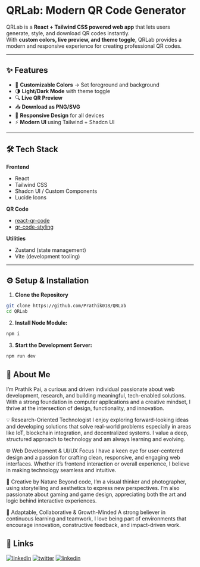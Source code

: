# QRLab: Modern QR Code Generator

QRLab is a **React + Tailwind CSS powered web app** that lets users generate, style, and download QR codes instantly.  
With **custom colors, live preview, and theme toggle**, QRLab provides a modern and responsive experience for creating professional QR codes.

---

## ✨ Features

- 🎨 **Customizable Colors** → Set foreground and background
- 🌗 **Light/Dark Mode** with theme toggle
- 🔍 **Live QR Preview**
- 📥 **Download as PNG/SVG**
- 📱 **Responsive Design** for all devices
- ⚡ **Modern UI** using Tailwind + Shadcn UI

---

## 🛠️ Tech Stack

**Frontend**
- React  
- Tailwind CSS  
- Shadcn UI / Custom Components  
- Lucide Icons  

**QR Code**
- [react-qr-code](https://www.npmjs.com/package/react-qr-code)  
- [qr-code-styling](https://www.npmjs.com/package/qr-code-styling)  

**Utilities**
- Zustand (state management)  
- Vite (development tooling)  

---

## ⚙️ Setup & Installation

1. **Clone the Repository**
```bash
git clone https://github.com/Prathik018/QRLab
cd QRLab
```

2. **Install Node Module:**
```bash
npm i
```

3. **Start the Development Server:**
```bash
npm run dev
```



## 🚀 About Me

I’m Prathik Pai, a curious and driven individual passionate about web development, research, and building meaningful, tech-enabled solutions. With a strong foundation in computer applications and a creative mindset, I thrive at the intersection of design, functionality, and innovation.

💡 Research-Oriented Technologist
I enjoy exploring forward-looking ideas and developing solutions that solve real-world problems especially in areas like IoT, blockchain integration, and decentralized systems. I value a deep, structured approach to technology and am always learning and evolving.

🌐 Web Development & UI/UX Focus
I have a keen eye for user-centered design and a passion for crafting clean, responsive, and engaging web interfaces. Whether it’s frontend interaction or overall experience, I believe in making technology seamless and intuitive.

📸 Creative by Nature
Beyond code, I’m a visual thinker and photographer, using storytelling and aesthetics to express new perspectives. I’m also passionate about gaming and game design, appreciating both the art and logic behind interactive experiences.

🚀 Adaptable, Collaborative & Growth-Minded
A strong believer in continuous learning and teamwork, I love being part of environments that encourage innovation, constructive feedback, and impact-driven work.


## 🔗 Links

[![linkedin](https://img.shields.io/badge/linkedin-0A66C2?style=for-the-badge&logo=linkedin&logoColor=white)](https://www.linkedin.com/in/prathikpai18/)
[![twitter](https://img.shields.io/badge/twitter-1DA1F2?style=for-the-badge&logo=twitter&logoColor=white)](https://x.com/Prathik__Pai)
[![linkedin](https://img.shields.io/badge/Instagram-%23E4405F.svg?style=for-the-badge&logo=Instagram&logoColor=white)](https://www.instagram.com//prathikk.pai)